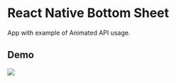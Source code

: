 # React Native Bottom Sheet
App with example of Animated API usage.

## Demo
![](./gifs/demo.gif)


